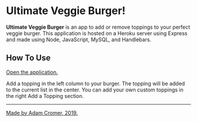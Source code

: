 # Ultimate Veggie Burger!

<b>Ultimate Veggie Burger</b> is an app to add or remove toppings to your perfect veggie burger. This application is hosted on a Heroku server using Express and made using Node, JavaScript, MySQL, and Handlebars.

## <b>How To Use</b>

[Open the application.](https://vegburger.herokuapp.com/)

Add a topping in the left column to your burger. The topping will be added to the current list in the center. You can add your own custom toppings in the right Add a Topping section. 

<hr>

[Made by Adam Cromer, 2019.](http://www.adamcromer.com)
